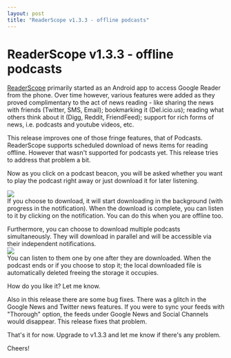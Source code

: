 ```yaml
---
layout: post
title: "ReaderScope v1.3.3 - offline podcasts"
---
```

ReaderScope v1.3.3 - offline podcasts
===
[ReaderScope][0] primarily started as an Android app to access Google Reader from the phone. Over time however, various features were added as they proved complimentary to the act of news reading - like sharing the news with friends (Twitter, SMS, Email); bookmarking it (Del.icio.us); reading what others think about it (Digg, Reddit, FriendFeed); support for rich forms of news, i.e. podcasts and youtube videos, etc.  
  
This release improves one of those fringe features, that of Podcasts. ReaderScope supports scheduled download of news items for reading offline. However that wasn't supported for podcasts yet. This release tries to address that problem a bit.  
  
Now as you click on a podcast beacon, you will be asked whether you want to play the podcast right away or just download it for later listening.  
  
[![](http://2.bp.blogspot.com/_W6UcJjyXr24/SvvJ9OcsLUI/AAAAAAAADeU/sqTG06sB05s/s400/screenshot3.png)][1]  
If you choose to download, it will start downloading in the background (with progress in the notification). When the download is complete, you can listen to it by clicking on the notification. You can do this when you are offline too.  
  
Furthermore, you can choose to download multiple podcasts simultaneously. They will download in parallel and will be accessible via their independent notifications.  
[![](http://1.bp.blogspot.com/_W6UcJjyXr24/SvvJ9naFlsI/AAAAAAAADec/JKw_FmiXwBE/s400/screenshot4.png)][2]  
You can listen to them one by one after they are downloaded. When the podcast ends or if you choose to stop it; the local downloaded file is automatically deleted freeing the storage it occupies.  
  
How do you like it? Let me know.  
  
Also in this release there are some bug fixes. There was a glitch in the Google News and Twitter news features. If you were to sync your feeds with "Thorough" option, the feeds under Google News and Social Channels would disappear. This release fixes that problem.  
  
That's it for now. Upgrade to v1.3.3 and let me know if there's any problem.  
  
Cheers!

[0]: http://www.altcanvas.com/android/readerscope
[1]: http://2.bp.blogspot.com/_W6UcJjyXr24/SvvJ9OcsLUI/AAAAAAAADeU/sqTG06sB05s/s1600-h/screenshot3.png
[2]: http://1.bp.blogspot.com/_W6UcJjyXr24/SvvJ9naFlsI/AAAAAAAADec/JKw_FmiXwBE/s1600-h/screenshot4.png
